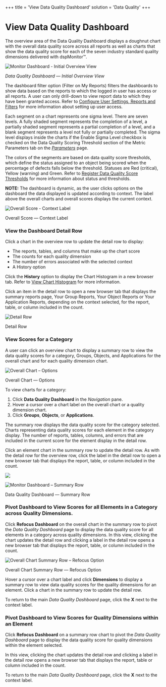 +++
title = 'View Data Quality Dashboard'
solution = 'Data Quality'
+++

# View Data Quality Dashboard

The overview area of the Data Quality Dashboard displays a doughnut
chart with the overall data quality score across all reports as well as
charts that show the data quality score for each of the seven industry
standard quality dimensions delivered with dspMonitor™.

![Monitor Dashboard - Initial Overview
View](../../../Resources/Images/DQSOverview.png
"Monitor Dashboard - Initial Overview View")

*Data Quality Dashboard — Initial Overview View*

The dashboard filter option (Filter on My Reports) filters the
dashboards to show data based on the reports to which the logged in user
has access or all reports. A user can only drill-down to view report
data to which they have been granted access. Refer to [Configure User
Settings, Reports and
Filters](Configure_User_Settings_Reports_and_Filters) for more
information about setting up user access.

Each segment on a chart represents one sigma level. There are seven
levels. A fully shaded segment represents the completion of a level, a
partially shaded segment represents a partial completion of a level, and
a blank segment represents a level not fully or partially completed. The
sigma level displays inside the charts if the Enable Sigma Level
checkbox is checked on the Data Quality Scoring Threshold section of the
Metric Parameters tab on the *[Parameters](../Page_Desc/Parameters)*
page.

The colors of the segments are based on data quality score thresholds,
which define the status assigned to an object being scored when the
percentage of defects falls below the threshold. Statuses are Red
(critical), Yellow (warning) and Green. Refer to [Register Data Quality
Score
Thresholds](Populate_Configuration_Tables#Register_Data_Quality_Score_Thresholds)
for more information about status and thresholds.

**NOTE:** The dashboard is dynamic, as the user clicks options on the
dashboard the data displayed is updated according to context. The label
above the overall charts and overall scores displays the current
context.

![Overall Score - Context
Label](../../../Resources/Images/Overall%20Score%20Context%20Label.png
"Overall Score - Context Label")

Overall Score — Context Label

### View the Dashboard Detail Row

Click a chart in the overview row to update the detail row to display:

  - The reports, tables, and columns that make up the chart score
  - The counts for each quality dimension
  - The number of errors associated with the selected context
  - A History option

Click the **History** option to display the Chart Histogram in a new
browser tab. Refer to [View Chart Histogram](View_Chart_Histogram)
for more information.

Click an item in the detail row to open a new browser tab that displays
the summary reports page, Your Group Reports, Your Object Reports or
Your Application Reports, depending on the context selected, for the
report, table, or column included in the count.

![Detail Row](../../../Resources/Images/Detail%20Row.png "Detail Row")

Detail Row

### View Scores for a Category

A user can click an overview chart to display a summary row to view the
data quality scores for a category, Groups, Objects, and Applications
for the overall chart and for each quality dimension chart.

![Overall Chart –
Options](../../../Resources/Images/Overall%20Chart%20Options.png
"Overall Chart – Options")

Overall Chart — Options

To view charts for a category:

1.  Click **Data Quality Dashboard** in the *Navigation* pane.
2.  Hover a cursor over a chart label on the overall chart or a quality
    dimension chart.
3.  Click **Groups**, **Objects**, or **Applications**.

The summary row displays the data quality score for the category
selected. Charts representing data quality scores for each element in
the category display. The number of reports, tables, columns, and errors
that are included in the current score for the element display in the
detail row.

Click an element chart in the summary row to update the detail row. As
with the detail row for the overview row, click the label in the detail
row to open a new browser tab that displays the report, table, or column
included in the count.

![](../../../Resources/Images/DQSTitle.png)

![Monitor Dashboard – Summary
Row](../../../Resources/Images/Monitor%20Dashboard%20Summary%20Row_CS.png
"Monitor Dashboard – Summary Row")

Data Quality Dashboard — Summary
Row

### Pivot Dashboard to View Scores for all Elements in a Category across Quality Dimensions.

Click **Refocus Dashboard** on the overall chart in the summary row to
pivot the *Data Quality Dashboard* page to display the data quality
score for all elements in a category across quality dimensions. In this
view, clicking the chart updates the detail row and clicking a label in
the detail row opens a new browser tab that displays the report, table,
or column included in the count.

![Overall Chart Summary Row – Refocus
Option](../../../Resources/Images/Refocus%20Dashboard.png
"Overall Chart Summary Row – Refocus Option")

Overall Chart Summary Row — Refocus Option

Hover a cursor over a chart label and click **Dimensions** to display a
summary row to view data quality scores for the quality dimensions for
an element. Click a chart in the summary row to update the detail row.

To return to the main *Data Quality Dashboard* page, click the **X**
next to the context
label.

### Pivot Dashboard to View Scores for Quality Dimensions within an Element

Click **Refocus Dashboard** on a summary row chart to pivot the *Data
Quality Dashboard* page to display the data quality score for quality
dimensions within the element selected.

In this view, clicking the chart updates the detail row and clicking a
label in the detail row opens a new browser tab that displays the
report, table or column included in the count.

To return to the main *Data Quality Dashboard* page, click the **X**
next to the context label.
